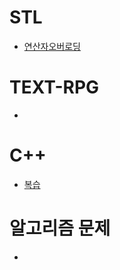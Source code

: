 # STL
- [연산자오버로딩](https://github.com/uniye/STL/tree/main/%EB%87%8C%EB%A5%BC%20%EC%9E%90%EA%B7%B9%ED%95%98%EB%8A%94)

# TEXT-RPG
- []()

# C++
- [복습](https://github.com/uniye/Jusin/tree/main/23/08)

# 알고리즘 문제
- []()
